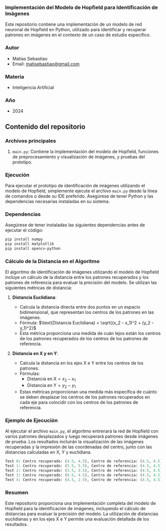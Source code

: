 ### Implementación del Modelo de Hopfield para Identificación de Imágenes

Este repositorio contiene una implementación de un modelo de red neuronal de Hopfield en Python, utilizado para identificar y recuperar patrones en imágenes en el contexto de un caso de estudio específico.

### Autor
- Matias Sebastiao
- Email: matisebastiao@gmail.com

### Materia
- Inteligencia Artificial

### Año
- 2024

## Contenido del repositorio

### Archivos principales
1. `main.py`: Contiene la implementación del modelo de Hopfield, funciones de preprocesamiento y visualización de imágenes, y pruebas del prototipo.

### Ejecución
Para ejecutar el prototipo de identificación de imágenes utilizando el modelo de Hopfield, simplemente ejecute el archivo `main.py` desde la línea de comandos o desde su IDE preferido. Asegúrese de tener Python y las dependencias necesarias instaladas en su sistema.

### Dependencias
Asegúrese de tener instaladas las siguientes dependencias antes de ejecutar el código:
```bash
pip install numpy
pip install matplotlib
pip install opencv-python
```

### Cálculo de la Distancia en el Algoritmo

El algoritmo de identificación de imágenes utilizando el modelo de Hopfield incluye un cálculo de la distancia entre los patrones recuperados y los patrones de referencia para evaluar la precisión del modelo. Se utilizan las siguientes métricas de distancia:

1. **Distancia Euclidiana**:
    - Calcula la distancia directa entre dos puntos en un espacio bidimensional, que representan los centros de los patrones en las imágenes.
    - Fórmula: $`\text{Distancia Euclidiana} = \sqrt{(x_2 - x_1)^2 + (y_2 - y_1)^2}`$
    - Esta métrica proporciona una medida de cuán lejos están los centros de los patrones recuperados de los centros de los patrones de referencia.

2. **Distancia en X y en Y**:
    - Calcula la distancia en los ejes X e Y entre los centros de los patrones.
    - Fórmulas:
        - $` \text{Distancia en X} = x_2 - x_1`$
        - $` \text{Distancia en Y} = y_2 - y_1`$
    - Estas métricas proporcionan una medida más específica de cuánto se deben desplazar los centros de los patrones recuperados en cada eje para coincidir con los centros de los patrones de referencia.

### Ejemplo de Ejecución

Al ejecutar el archivo `main.py`, el algoritmo entrenará la red de Hopfield con varios patrones desplazados y luego recuperará patrones desde imágenes de prueba. Los resultados incluirán la visualización de las imágenes recuperadas y la impresión de las coordenadas del centro, junto con las distancias calculadas en X, Y y euclidiana.

```python
Test 0: Centro recuperado: (4.5, 4.5), Centro de referencia: (4.5, 4.5), Distancia euclidiana: 0.0, Desplazamiento en X: 0.0, Desplazamiento en Y: 0.0
Test 1: Centro recuperado: (5.5, 5.5), Centro de referencia: (4.5, 4.5), Distancia euclidiana: 1.4142135623730951, Desplazamiento en X: 1.0, Desplazamiento en Y: 1.0
Test 2: Centro recuperado: (3.5, 3.5), Centro de referencia: (4.5, 4.5), Distancia euclidiana: 1.4142135623730951, Desplazamiento en X: -1.0, Desplazamiento en Y: -1.0
Test 3: Centro recuperado: (6.5, 4.5), Centro de referencia: (4.5, 4.5), Distancia euclidiana: 2.0, Desplazamiento en X: 2.0, Desplazamiento en Y: 0.0
Test 4: Centro recuperado: (4.5, 2.5), Centro de referencia: (4.5, 4.5), Distancia euclidiana: 2.0, Desplazamiento en X: 0.0, Desplazamiento en Y: -2.0
```

### Resumen

Este repositorio proporciona una implementación completa del modelo de Hopfield para la identificación de imágenes, incluyendo el cálculo de distancias para evaluar la precisión del modelo. La utilización de distancias euclidianas y en los ejes X e Y permite una evaluación detallada de los resultados.
